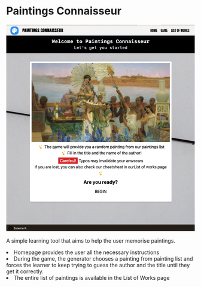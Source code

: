 # Paintings Connaisseur

![](/src/assets/p_connaiseur.png)

A simple learning tool that aims to help the user memorise paintings.

<li>
  Homepage provides the user all the necessary instructions
</li>  
<li>
  During the game, the generator chooses a painting from painting list and forces the learner to keep trying to guess the author and the title until they get it correctly.
</li>
<li>
  The entire list of paintings is available in the List of Works page
</li>
